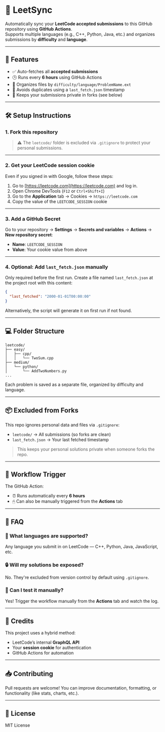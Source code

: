 # 🧠 LeetSync

Automatically sync your **LeetCode accepted submissions** to this GitHub repository using **GitHub Actions**.  
Supports multiple languages (e.g., C++, Python, Java, etc.) and organizes submissions by **difficulty** and **language**.

---

## 🚀 Features

- ✅ Auto-fetches all **accepted submissions**
- 🕒 Runs every **6 hours** using GitHub Actions
- 📁 Organizes files by `difficulty/language/ProblemName.ext`
- 🧼 Avoids duplicates using a `last_fetch.json` timestamp
- 🔐 Keeps your submissions private in forks (see below)

---

## 🛠 Setup Instructions

### 1. Fork this repository

> ⚠️ The `leetcode/` folder is excluded via `.gitignore` to protect your personal submissions.

---

### 2. Get your LeetCode session cookie

Even if you signed in with Google, follow these steps:

1. Go to [https://leetcode.com](https://leetcode.com) and log in.
2. Open Chrome DevTools (`F12` or `Ctrl+Shift+I`)
3. Go to the **Application** tab → Cookies → `https://leetcode.com`
4. Copy the value of the `LEETCODE_SESSION` cookie

---

### 3. Add a GitHub Secret

Go to your repository → **Settings** → **Secrets and variables** → **Actions** → **New repository secret**:

- **Name**: `LEETCODE_SESSION`
- **Value**: Your cookie value from above

---

### 4. Optional: Add `last_fetch.json` manually

Only required before the first run. Create a file named `last_fetch.json` at the project root with this content:

```json
{
  "last_fetched": "2000-01-01T00:00:00"
}
```

Alternatively, the script will generate it on first run if not found.

---

## 💻 Folder Structure

```
leetcode/
├── easy/
│   ├── cpp/
│   │   └── TwoSum.cpp
├── medium/
│   └── python/
│       └── AddTwoNumbers.py
...
```

Each problem is saved as a separate file, organized by difficulty and language.

---

## 📦 Excluded from Forks

This repo ignores personal data and files via `.gitignore`:

- `leetcode/` → All submissions (so forks are clean)
- `last_fetch.json` → Your last fetched timestamp

> This keeps your personal solutions private when someone forks the repo.

---

## 🤖 Workflow Trigger

The GitHub Action:

- ⏰ Runs automatically every **6 hours**
- 🖱 Can also be manually triggered from the **Actions** tab

---

## 🙋 FAQ

### 📌 What languages are supported?

Any language you submit in on LeetCode — C++, Python, Java, JavaScript, etc.

### 🔒 Will my solutions be exposed?

No. They're excluded from version control by default using `.gitignore`.

### 🧪 Can I test it manually?

Yes! Trigger the workflow manually from the **Actions** tab and watch the log.

---

## 🧼 Credits

This project uses a hybrid method:

- LeetCode’s internal **GraphQL API**
- Your **session cookie** for authentication
- GitHub Actions for automation

---

## 📥 Contributing

Pull requests are welcome! You can improve documentation, formatting, or functionality (like stats, charts, etc.).

---

## 📜 License

MIT License
